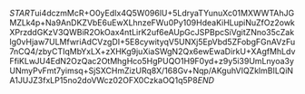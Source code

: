 $START$ui4dczmMcR+O0yEdIx4Q5W096lU+5LdryaTYunuXc01MXWWTAhJGMZLk4p+Na9AnDKZVbE6uEwXLhnzeFWu0Py109HdeaKiHLupiNuZfOz2owkXPrzddGKzV3QWBiR2OkOax4ntLirK2uf6eAUpGcJSPBpcSiVgitZNno35cZaklg0vHjaw7ULMfwriAdCVzgDI+5E8cywityqV5UNXj5EpVbd5ZFobgFGnAVzFu7nCQ4/zbyCTIqMbYxLX+zXHKg9juXiaSWgN2Qx6ewEwaDirkU+XAgfMhLdvFfiKLwJU4EdN2OzQac2OtMhgHco5HgPUQO1H9F0yd+z9y5i39UmLnyoa3yUNmyPvFmt7yimsq+SjSXCHmZizURq8X/168Gv+Nqp/AKguhVIQZklmBILQiNA1JUJZ3fxLP15no2doVWcz02OFX0CzkaOQ1q5P8$END$
